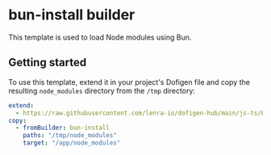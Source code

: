 # bun-install builder

This template is used to load Node modules using Bun.

## Getting started

To use this template, extend it in your project's Dofigen file and copy the resulting `node_modules` directory from the `/tmp` directory:

```yml
extend:
  - https://raw.githubusercontent.com/lenra-io/dofigen-hub/main/js-ts/bun-install.builder.yml
copy:
  - fromBuilder: bun-install
    paths: "/tmp/node_modules"
    target: "/app/node_modules"
```